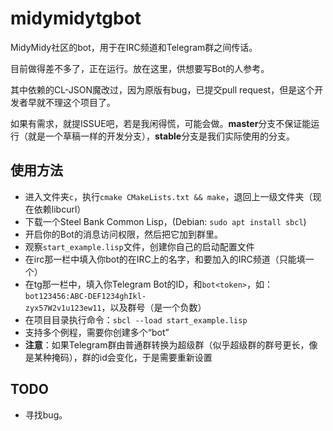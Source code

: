 midymidytgbot
=============

MidyMidy社区的bot，用于在IRC频道和Telegram群之间传话。

目前做得差不多了，正在运行。放在这里，供想要写Bot的人参考。

其中依赖的CL-JSON魔改过，因为原版有bug，已提交pull request，但是这个开发者早就不理这个项目了。

如果有需求，就提ISSUE吧，若是我闲得慌，可能会做。**master**分支不保证能运行（就是一个草稿一样的开发分支），**stable**分支是我们实际使用的分支。

使用方法
--------

* 进入文件夹`c`，执行`cmake CMakeLists.txt && make`，退回上一级文件夹（现在依赖libcurl）
* 下载一个Steel Bank Common Lisp，(Debian: `sudo apt install sbcl`)
* 开启你的Bot的消息访问权限，然后把它加到群里。
* 观察`start_example.lisp`文件，创建你自己的启动配置文件
* 在irc那一栏中填入你bot的在IRC上的名字，和要加入的IRC频道（只能填一个）
* 在tg那一栏中，填入你Telegram Bot的ID，和`bot<token>`，如：`bot123456:ABC-DEF1234ghIkl-zyx57W2v1u123ew11`，以及群号（是一个负数）
* 在项目目录执行命令：`sbcl --load start_example.lisp`
* 支持多个例程，需要你创建多个“bot”
* **注意**：如果Telegram群由普通群转换为超级群（似乎超级群的群号更长，像是某种掩码），群的id会变化，于是需要重新设置

TODO
----

* 寻找bug。
